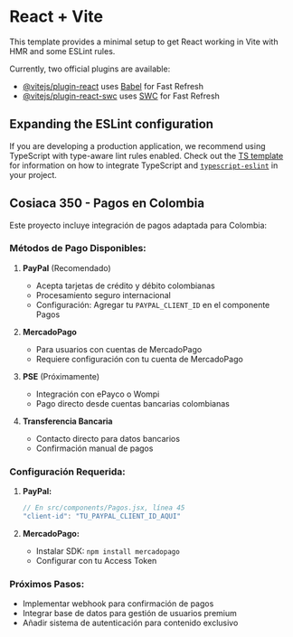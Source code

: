 # React + Vite

This template provides a minimal setup to get React working in Vite with HMR and some ESLint rules.

Currently, two official plugins are available:

- [@vitejs/plugin-react](https://github.com/vitejs/vite-plugin-react/blob/main/packages/plugin-react) uses [Babel](https://babeljs.io/) for Fast Refresh
- [@vitejs/plugin-react-swc](https://github.com/vitejs/vite-plugin-react/blob/main/packages/plugin-react-swc) uses [SWC](https://swc.rs/) for Fast Refresh

## Expanding the ESLint configuration

If you are developing a production application, we recommend using TypeScript with type-aware lint rules enabled. Check out the [TS template](https://github.com/vitejs/vite/tree/main/packages/create-vite/template-react-ts) for information on how to integrate TypeScript and [`typescript-eslint`](https://typescript-eslint.io) in your project.

## Cosiaca 350 - Pagos en Colombia

Este proyecto incluye integración de pagos adaptada para Colombia:

### Métodos de Pago Disponibles:

1. **PayPal** (Recomendado)
   - Acepta tarjetas de crédito y débito colombianas
   - Procesamiento seguro internacional
   - Configuración: Agregar tu `PAYPAL_CLIENT_ID` en el componente Pagos

2. **MercadoPago**
   - Para usuarios con cuentas de MercadoPago
   - Requiere configuración con tu cuenta de MercadoPago

3. **PSE** (Próximamente)
   - Integración con ePayco o Wompi
   - Pago directo desde cuentas bancarias colombianas

4. **Transferencia Bancaria**
   - Contacto directo para datos bancarios
   - Confirmación manual de pagos

### Configuración Requerida:

1. **PayPal:**
   ```javascript
   // En src/components/Pagos.jsx, línea 45
   "client-id": "TU_PAYPAL_CLIENT_ID_AQUI"
   ```

2. **MercadoPago:**
   - Instalar SDK: `npm install mercadopago`
   - Configurar con tu Access Token

### Próximos Pasos:
- Implementar webhook para confirmación de pagos
- Integrar base de datos para gestión de usuarios premium
- Añadir sistema de autenticación para contenido exclusivo